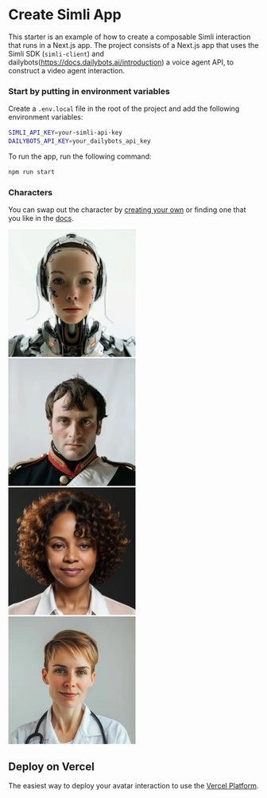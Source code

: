 # Create Simli App
This starter is an example of how to create a composable Simli interaction that runs in a Next.js app.
The project consists of a Next.js app that uses the Simli SDK (`simli-client`) and dailybots(https://docs.dailybots.ai/introduction) a voice agent API, to construct a video agent interaction.

### Start by putting in environment variables
Create a `.env.local` file in the root of the project and add the following environment variables:

```bash
SIMLI_API_KEY=your-simli-api-key
DAILYBOTS_API_KEY=your_dailybots_api_key
```

To run the app, run the following command:


```bash
npm run start
```

### Characters
You can swap out the character by [creating your own](simli.com) or finding one that you like in the [docs](docs.simli.com). 

![alt text](media/image.png) ![alt text](media/image-4.png) ![alt text](media/image-2.png) ![alt text](media/image-3.png)


## Deploy on Vercel

The easiest way to deploy your avatar interaction to use the [Vercel Platform](https://vercel.com/new?utm_medium=default-template&filter=next.js&utm_source=create-next-app&utm_campaign=create-next-app-readme). 
